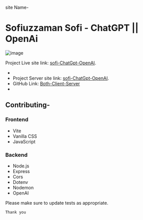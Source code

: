 site Name- 
# Sofiuzzaman Sofi - ChatGPT || OpenAi 


![image](https://user-images.githubusercontent.com/108426827/226465899-3fde9b77-0e27-41e2-9075-671b209a2a9f.png)

Project Live site link: [sofi-ChatGpt-OpenAI](https://sofi-chat-gpt-open-ai.vercel.app).


- 
- Project Server site link: [sofi-ChatGpt-OpenAI](https://sofi-chatgpt-ai.onrender.com).
- GitHub Link: [Both-Client-Server](https://github.com/SofiuzzamanSofi/sofi-ChatGpt-OpenAi)
- 


## Contributing-

### Frontend
- Vite
- Vanilla CSS
- JavaScript


### Backend
- Node.js
- Express
- Cors
- Dotenv
- Nodemon
- OpenAI


<!-- - Node Js
- Express Js
- MongoDB
- Mongoose
- JSON Web Token
- Bcrypt Js
- Stripe -->

Please make sure to update tests as appropriate.

```Thank you```

